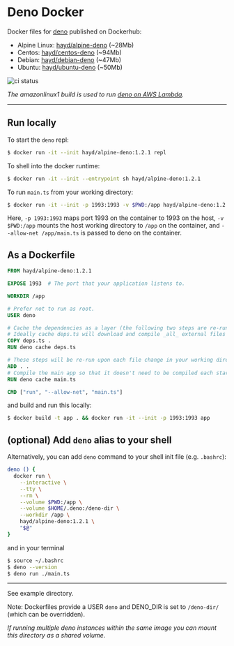 # Deno Docker

Docker files for [deno](https://github.com/denoland/deno) published on Dockerhub:

- Alpine Linux: [hayd/alpine-deno](https://hub.docker.com/r/hayd/alpine-deno/) (\~28Mb)
- Centos: [hayd/centos-deno](https://hub.docker.com/r/hayd/centos-deno/) (\~94Mb)
- Debian: [hayd/debian-deno](https://hub.docker.com/r/hayd/debian-deno/) (\~47Mb)
- Ubuntu: [hayd/ubuntu-deno](https://hub.docker.com/r/hayd/ubuntu-deno/) (\~50Mb)

![ci status](https://github.com/hayd/deno-docker/workflows/Test/badge.svg?branch=master)

_The amazonlinux1 build is used to run [deno on AWS Lambda](https://github.com/hayd/deno-lambda/)._

---

## Run locally

To start the `deno` repl:

```sh
$ docker run -it --init hayd/alpine-deno:1.2.1 repl
```

To shell into the docker runtime:

```sh
$ docker run -it --init --entrypoint sh hayd/alpine-deno:1.2.1
```

To run `main.ts` from your working directory:

```sh
$ docker run -it --init -p 1993:1993 -v $PWD:/app hayd/alpine-deno:1.2.1 --allow-net /app/main.ts
```

Here, `-p 1993:1993` maps port 1993 on the container to 1993 on the host,
`-v $PWD:/app` mounts the host working directory to `/app` on the container, and
`--allow-net /app/main.ts` is passed to deno on the container.

## As a Dockerfile

```Dockerfile
FROM hayd/alpine-deno:1.2.1

EXPOSE 1993  # The port that your application listens to.

WORKDIR /app

# Prefer not to run as root.
USER deno

# Cache the dependencies as a layer (the following two steps are re-run only when deps.ts is modified).
# Ideally cache deps.ts will download and compile _all_ external files used in main.ts.
COPY deps.ts .
RUN deno cache deps.ts

# These steps will be re-run upon each file change in your working directory:
ADD . .
# Compile the main app so that it doesn't need to be compiled each startup/entry.
RUN deno cache main.ts

CMD ["run", "--allow-net", "main.ts"]
```

and build and run this locally:

```sh
$ docker build -t app . && docker run -it --init -p 1993:1993 app
```

## (optional) Add `deno` alias to your shell

Alternatively, you can add `deno` command to your shell init file (e.g. `.bashrc`):

```sh
deno () {
  docker run \
    --interactive \
    --tty \
    --rm \
    --volume $PWD:/app \
    --volume $HOME/.deno:/deno-dir \
    --workdir /app \
    hayd/alpine-deno:1.2.1 \
    "$@"
}
```

and in your terminal

```sh
$ source ~/.bashrc
$ deno --version
$ deno run ./main.ts
```

---

See example directory.

Note: Dockerfiles provide a USER `deno` and DENO_DIR is set to `/deno-dir/` (which can be overridden).

_If running multiple deno instances within the same image you can mount this directory as a shared volume._
